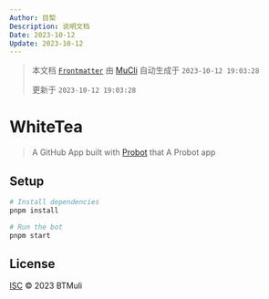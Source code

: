 ```yaml
---
Author: 目棃
Description: 说明文档
Date: 2023-10-12
Update: 2023-10-12
---
```


> 本文档 [`Frontmatter`](https://github.com/BTMuli/MuCli#Frontmatter) 由 [MuCli](https://github.com/BTMuli/Mucli) 自动生成于 `2023-10-12 19:03:28`
>
> 更新于 `2023-10-12 19:03:28`

# WhiteTea

> A GitHub App built with [Probot](https://github.com/probot/probot) that A Probot app

## Setup

```sh
# Install dependencies
pnpm install

# Run the bot
pnpm start
```

## License

[ISC](LICENSE) © 2023 BTMuli
